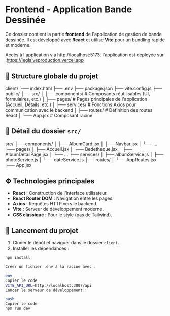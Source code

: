 # Frontend - Application Bande Dessinée

Ce dossier contient la partie **frontend** de l'application de gestion de bande dessinée. Il est développé avec **React** et utilise **Vite** pour un bundling rapide et moderne.

Accès à l'application via http://localhost:5173.
l'application est déployée sur :https://leglaiveproduction.vercel.app

## 📁 Structure globale du projet

client/ ├── index.html
├── .env
├── package.json
├── vite.config.js
├── public/
├── src/ │
├── components/ # Composants réutilisables (UI, formulaires, etc.) │
├── pages/ # Pages principales de l'application (Accueil, Détails, etc.) │
├── services/ # Fonctions Axios pour communication avec le backend │
├── routes/ # Définition des routes React │
└── App.jsx # Composant racine

## 📁 Détail du dossier `src/`

src/
├── components/ │
├── AlbumCard.jsx │
├── Navbar.jsx │
└── ...
├── pages/ │
├── Accueil.jsx │
├── Bedetheque.jsx │
├── AlbumDetailPage.jsx │
└── ...
├── services/ │
├── albumService.js │
├── photoService.js │
└── dateService.js
├── routes/ │
└── AppRoutes.jsx
├── App.jsx

## ⚙️ Technologies principales

- **React** : Construction de l’interface utilisateur.
- **React Router DOM** : Navigation entre les pages.
- **Axios** : Requêtes HTTP vers le backend.
- **Vite** : Serveur de développement moderne.
- **CSS classique** : Pour le style (pas de Tailwind).

## 🚀 Lancement du projet

1. Cloner le dépôt et naviguer dans le dossier `client`.
2. Installer les dépendances :

```bash
npm install

Créer un fichier .env à la racine avec :

env
Copier le code
VITE_API_URL=http://localhost:3007/api
Lancer le serveur de développement :

bash
Copier le code
npm run dev
```
